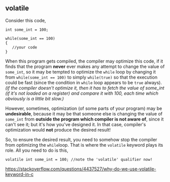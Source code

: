 ## volatile

Consider this code,

```
int some_int = 100;

while(some_int == 100)
{
   //your code
}
```

When this program gets compiled, the compiler may optimize this code, if it finds that the program **never** ever makes any attempt to change the value of `some_int`, so it may be tempted to optimize the `while` loop by changing it from `while(some_int == 100)` to simply `while(true)` so that the execution could be fast (since the condition in `while` loop appears to be `true` always). *(if the compiler doesn't optimize it, then it has to fetch the value of some_int (if it's not loaded on a register) and compare it with 100, each time which obviously is a little bit slow.)*

However, sometimes, optimization (of some parts of your program) may be **undesirable**, because it may be that someone else is changing the value of `some_int` from **outside the program which compiler is not aware of**, since it can't see it; but it's how you've designed it. In that case, compiler's optimization would **not** produce the desired result!

So, to ensure the desired result, you need to somehow stop the compiler from optimizing the `while`loop. That is where the `volatile` keyword plays its role. All you need to do is this,

```
volatile int some_int = 100; //note the 'volatile' qualifier now!
```

https://stackoverflow.com/questions/4437527/why-do-we-use-volatile-keyword-in-c